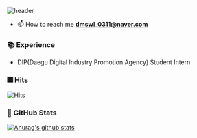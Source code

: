 ![header](https://capsule-render.vercel.app/api?type=soft&color=gradient&height=100&section=header&text=Hi👋,%20I'm%20Eunji%20&fontSize=30&animation=scaleIn)

<!--### Hi 👋, I'm Eunji-->

- 📫 How to reach me **dmswl_0311@naver.com**

### :books: Experience 
- DIP(Daegu Digital Industry Promotion Agency) Student Intern
<!--
**dmswl0311/dmswl0311** is a ✨ _special_ ✨ repository because its `README.md` (this file) appears on your GitHub profile.

Here are some ideas to get you started:

- 🔭 I’m currently working on ...
- 🌱 I’m currently learning ...
- 👯 I’m looking to collaborate on ...
- 🤔 I’m looking for help with ...
- 💬 Ask me about ...
- 📫 How to reach me **dmswl_0311@naver.com**
- 😄 Pronouns: ...
- ⚡ Fun fact: ...
-->

### :fireworks: Hits
[![Hits](https://hits.seeyoufarm.com/api/count/incr/badge.svg?url=https%3A%2F%2Fgithub.com%2Fdmswl0311&count_bg=%2379C83D&title_bg=%23555555&icon=&icon_color=%23E7E7E7&title=hits&edge_flat=false)](https://hits.seeyoufarm.com)

### :door: GitHub Stats
<!--![Anurag's github stats](https://github-readme-stats.vercel.app/api?username=dmswl0311&show_icons=true&theme=dracula)-->
[![Anurag's github stats](https://github-readme-stats.vercel.app/api?username=dmswl0311)](https://github.com/anuraghazra/github-readme-stats)

